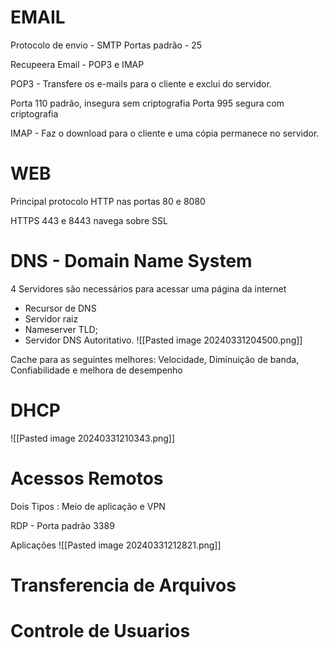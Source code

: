 # EMAIL 

Protocolo  de envio - SMTP 
Portas padrão - 25

Recupeera Email - POP3 e IMAP

POP3 - Transfere os e-mails para o cliente e exclui do servidor.

Porta 110 padrão, insegura sem criptografia
Porta 995 segura com criptografia

IMAP - Faz o download para o cliente e uma cópia permanece no servidor.

# WEB

Principal protocolo HTTP nas portas 80 e 8080

HTTPS 443 e 8443 navega sobre SSL

# DNS - Domain Name System

4 Servidores são necessários para acessar uma página da internet

- Recursor de DNS
- Servidor raiz
- Nameserver TLD;
- Servidor DNS Autoritativo.
![[Pasted image 20240331204500.png]]

Cache para as seguintes melhores: Velocidade, Diminuição de banda, Confiabilidade e melhora de desempenho

# DHCP 
![[Pasted image 20240331210343.png]]

# Acessos Remotos

Dois Tipos : Meio de aplicação e VPN

RDP - Porta padrão 3389

Aplicações
![[Pasted image 20240331212821.png]]



# Transferencia de Arquivos


# Controle de Usuarios
